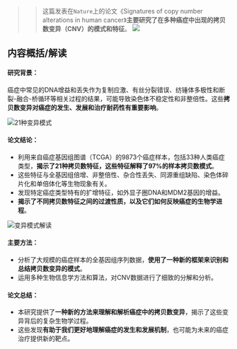 

>> 这篇发表在`Nature`上的论文《Signatures of copy number alterations in human cancer》**主要研究了在多种癌症中出现的拷贝数变异（CNV）的模式和特征**。
![](https://files.mdnice.com/user/23696/3a9088a1-42b7-4a55-bf0e-6a167232e744.png)


## 内容概括/解读

#### 研究背景：
癌症中常见的DNA增益和丢失作为复制应激、有丝分裂错误、纺锤体多极性和断裂-融合-桥循环等相关过程的结果，可能导致染色体不稳定性和非整倍性。这些**拷贝数变异对癌症的发生、发展和治疗耐药性有重要影响**。

![21种变异模式](https://files.mdnice.com/user/23696/7532c587-976d-4883-921c-4fabb1fc8538.png)


#### 论文结论：

- 利用来自癌症基因组图谱（TCGA）的9873个癌症样本，包括33种人类癌症类型，**揭示了21种拷贝数特征，这些特征解释了97%的样本拷贝数模式**。
- 这些特征与全基因组倍增、非整倍性、杂合性丢失、同源重组缺陷、染色体碎片化和单倍体化等生物现象有关。
- 发现特定癌症类型特有的扩增特征，如外显子圈DNA和MDM2基因的增益。
- **揭示了不同拷贝数特征之间的过渡性质，以及它们如何反映癌症的生物学进程**。


![变异模式解读](https://files.mdnice.com/user/23696/7b5184d8-c8d8-46c4-bba6-294c5db68486.png)


#### 主要方法：

- 分析了大规模的癌症样本的全基因组序列数据，**使用了一种新的框架来识别和总结拷贝数变异的模式**。
- 运用多种生物信息学方法和算法，对CNV数据进行了细致的分解和分析。




#### 论文总结：

- 本研究提供了**一种新的方法来理解和解析癌症中的拷贝数变异**，揭示了这些变异背后的复杂生物学过程。
- 这些发现**有助于我们更好地理解癌症的发生和发展机制**，也可能为未来的癌症治疗提供新的靶点。
